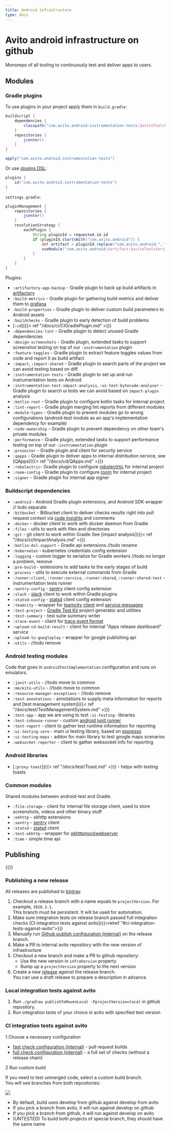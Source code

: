 ```yaml
---
title: Android infrastructure
type: docs
---
```


# Avito android infrastructure on github

Monorepo of all tooling to continuously test and deliver apps to users.

## Modules

### Gradle plugins

To use plugins in your project apply them in `build.gradle`:

```groovy
buildscript {
    dependencies {
        classpath("com.avito.android:instrumentation-tests:$avitoToolsVersion")   
    }
    repositories {
        jcenter()   
    }
}

apply("com.avito.android.instrumentation-tests")
```

Or use [plugins DSL](https://docs.gradle.org/current/userguide/plugins.html#sec:plugins_block): 

```groovy
plugins {
    id("com.avito.android.instrumentation-tests")
}
```

`settings.gradle`:

```groovy
pluginManagement {
    repositories {
        jcenter()
    }
    resolutionStrategy {
        eachPlugin {
            String pluginId = requested.id.id
            if (pluginId.startsWith("com.avito.android")) {
                def artifact = pluginId.replace("com.avito.android.", "")
                useModule("com.avito.android:$artifact:$avitoToolsVersion")
            }
        }
    }
}
```

Plugins:

- `:artifactory-app-backup` - Gradle plugin to back up build artifacts in [artifactory](https://jfrog.com/artifactory/)
- `:build-metrics` - Gradle plugin for gathering build metrics and deliver them to [grafana](https://grafana.com/)
- `:build-properties` - Gradle plugin to deliver custom build parameters to Android assets
- `:buildchecks` - Gradle plugin to early detection of build problems
- [`:cd`]({{< ref "/docs/ci/CIGradlePlugin.md" >}})
- `:dependencies-lint` - Gradle plugin to detect unused Gradle dependencies
- `:design-screenshots` - Gradle plugin, extended tasks to support screenshot testing on top of our `:instrumentation` plugin
- `:feature-toggles` - Gradle plugin to extract feature toggles values from code and report it as build artifact
- `:impact`, `:impact-shared` - Gradle plugin to search parts of the project we can avoid testing based on diff. 
- `:instrumentation-tests` - Gradle plugin to set up and run instrumentation tests on Android
- `:instrumentation-test-impact-analysis`, `:ui-test-bytecode-analyser` - Gradle plugin to search ui tests we can avoid based on `impact-plugin` analysis
- `:kotlin-root` - Gradle plugin to configure kotlin tasks for internal project
- `:lint-report` - Gradle plugin merging lint reports from different modules
- `:module-types` - Gradle plugin to prevent modules go to wrong configurations (android-test module as an app's implementation dependency for example) 
- `:code-ownership` - Gradle plugin to prevent dependency on other team's private modules
- `:performance` - Gradle plugin, extended tasks to support performance testing on top of our `:instrumentation` plugin
- `:prosector` - Gradle plugin and client for security service
- `:qapps` - Gradle plugin to deliver apps to internal distribution service, see [QApps]({{< ref "/docs/cd/QApps.md" >}})
- `:robolectric`- Gradle plugin to configure [robolectrtic](http://robolectric.org/) for internal project
- `:room-config` - Gradle plugin to configure [room](https://developer.android.com/topic/libraries/architecture/room) for internal project
- `:signer` - Gradle plugin for internal app signer

### Buildscript dependencies

- `:android` - Android Gradle plugin extensions, and Android SDK wrapper // todo separate
- `:bitbucket` - Bitbucket client to deliver checks results right into pull request context
via [code insights](https://www.atlassian.com/blog/bitbucket/bitbucket-server-code-insights) and comments
- `:docker` - docker client to work with docker daemon from Gradle
- `:files` - utils to work with files and directories
- `:git` - git client to work within Gradle
See [impact analysis]({{< ref "/docs/ci/ImpactAnalysis.md" >}})
- `:kotlin-dsl-support` - Gradle api extensions //todo rename
- `:kubernetes` - kubernetes credentials config extension
- `:logging` - custom logger to serialize for Gradle workers //todo no longer a problem, remove
- `:pre-build` - extensions to add tasks to the early stages of build
- `:process` - utils to execute external commands from Gradle
- `:runner:client`, `:runner:service`, `:runner:shared`, `:runner:shared-test` - instrumentation tests runner
- `:sentry-config` - [sentry](https://sentry.io/) client config extension
- `:slack` - [slack](https://slack.com/) client to work within Gradle plugins
- `:statsd-config` - [statsd](https://github.com/statsd/statsd) client config extension
- `:teamcity` - wrapper for [teamcity](https://www.jetbrains.com/ru-ru/teamcity/) [client](https://github.com/JetBrains/teamcity-rest-client)
and [service messages]((https://www.jetbrains.com/help/teamcity/build-script-interaction-with-teamcity.html#BuildScriptInteractionwithTeamCity-ServiceMessages))
- `:test-project` - [Gradle Test Kit](https://docs.gradle.org/current/userguide/test_kit.html) project generator and utilities
- `:test-summary` - test suite summary writer
- `:trace-event` - client for [trace event format](https://docs.google.com/document/d/1CvAClvFfyA5R-PhYUmn5OOQtYMH4h6I0nSsKchNAySU/preview)
- `:upload-cd-build-result` - client for internal "Apps release dashboard" service
- `:upload-to-googleplay` - wrapper for google publishing api
- `:utils` - //todo remove 

### Android testing modules

Code that goes in `androidTestImplementation` configuration and runs on emulators.

- `:junit-utils` - //todo move to common
- `:mockito-utils` - //todo move to common
- `:resource-manager-exceptions` - //todo remove
- `:test-annotations` - annotations to supply meta information for reports and [test management system]({{< ref "/docs/test/TestManagementSystem.md" >}})
- `:test-app` - app we are using to test `:ui-testing-` libraries
- `:test-inhouse-runner` - custom [android junit runner](https://developer.android.com/reference/android/support/test/runner/AndroidJUnitRunner.html)
- `:test-report` - client to gather test runtime information for reporting
- `:ui-testing-core` - main ui testing library, based on [espresso](https://developer.android.com/training/testing/espresso)
- `:ui-testing-maps` - addon for main library to test google maps scenarios
- `:websocket-reporter` - client to gather websocket info for reporting

### Android libraries

- [`:proxy-toast`]({{< ref "/docs/test/Toast.md" >}}) - helps with testing toasts

### Common modules

Shared modules between android-test and Gradle.

- `:file-storage` - client for internal file storage client, used to store screenshots, videos and other binary stuff
- `:okhttp` - okhttp extensions
- `:sentry` - [sentry]((https://sentry.io/)) client
- `:statsd` - [statsd]((https://github.com/statsd/statsd)) client
- `:test-okhttp` - wrapper for [okhttpmockwebserver](https://github.com/square/okhttp/tree/master/mockwebserver)
- `:time` - simple time api 

## Publishing

{{<avito section>}}

### Publishing a new release

All releases are published to [bintray](https://bintray.com/avito-tech/maven/avito-android).

1. Checkout a release branch with a name equals to `projectVersion`. For example, `2020.3.1`.\
This branch must be persistent. It will be used for automation.
1. Make sure integration tests on release branch passed full integration checks [CI integration tests against avito]({{<relref "#ci-integration-tests-against-avito">}})
1. Manually run [Github publish configuration (internal)](http://links.k.avito.ru/releaseAvitoTools) on the release branch.
1. Make a PR to internal avito repository with the new version of infrastructure
1. Checkout a new branch and make a PR to github repository:
    - Use the new version in `infraVersion` property
    - Bump up a `projectVersion` property to the next version
1. Create a new [release](https://help.github.com/en/github/administering-a-repository/managing-releases-in-a-repository) against the release branch.\
You can use a draft release to prepare a description in advance.

### Local integration tests against avito

1. Run `./gradlew publishToMavenLocal -PprojectVersion=local` in github repository.
1. Run integration tests of your choice in avito with specified test version

### CI integration tests against avito

1 Choose a necessary configuration

- [fast check configuration (internal)](http://links.k.avito.ru/fastCheck) - pull request builds
- [full check configuration (internal)](http://links.k.avito.ru/fullCheck) - a full set of checks (without a release chain)

2 Run custom build

If you need to test unmerged code, select a custom build branch.\
You will see branches from both repositories:

![](https://user-images.githubusercontent.com/1104540/75977180-e5dd4d80-5eec-11ea-80d3-2f9abd7efd36.png)
 
- By default, build uses develop from github against develop from avito
- If you pick a branch from avito, it will run against develop on github
- If you pick a branch from github, it will run against develop on avito
- (UNTESTED) To build both projects of special branch, they should have the same name
